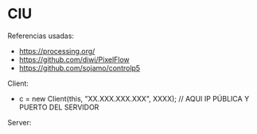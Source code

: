 # CIU
 
Referencias usadas:
- https://processing.org/
- https://github.com/diwi/PixelFlow
- https://github.com/sojamo/controlp5

Client:
- c = new Client(this, "XX.XXX.XXX.XXX", XXXX); // AQUI IP PÚBLICA Y PUERTO DEL SERVIDOR

Server:
